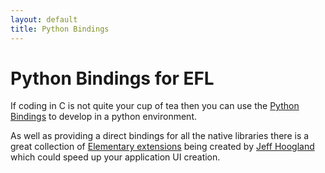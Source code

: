 ```yaml
---
layout: default
title: Python Bindings
---
```


# Python Bindings for EFL

If coding in C is not quite your cup of tea then you can use the [Python Bindings](https://build.enlightenment.org/job/base_pyefl_build/lastSuccessfulBuild/artifact/build/sphinx/html/index.html) to develop in a python environment.

As well as providing a direct bindings for all the native libraries there is a great collection of [Elementary extensions](https://github.com/JeffHoogland/python-elm-extensions)
being created by [Jeff Hoogland](http://jeffhoogland.blogspot.co.uk/) which could speed up your application UI creation.


